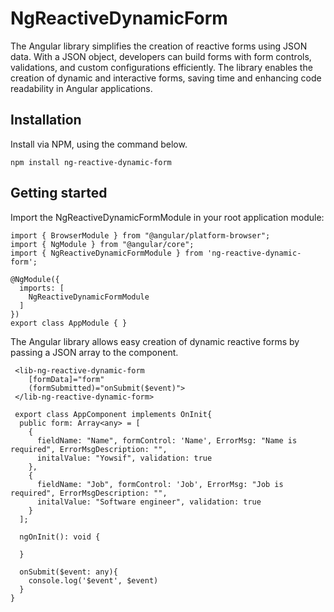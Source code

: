 # NgReactiveDynamicForm

The Angular library simplifies the creation of reactive forms using JSON data. With a JSON object, developers can build forms with form controls, validations, and custom configurations efficiently. The library enables the creation of dynamic and interactive forms, saving time and enhancing code readability in Angular applications.

## Installation

Install via NPM, using the command below.

```
npm install ng-reactive-dynamic-form
```

## Getting started

Import the NgReactiveDynamicFormModule in your root application module:

```
import { BrowserModule } from "@angular/platform-browser";
import { NgModule } from "@angular/core";
import { NgReactiveDynamicFormModule } from 'ng-reactive-dynamic-form';

@NgModule({
  imports: [
    NgReactiveDynamicFormModule
  ]
})
export class AppModule { }
```

The Angular library allows easy creation of dynamic reactive forms by passing a JSON array to the <lib-ng-reactive-dynamic-form> component.

```
 <lib-ng-reactive-dynamic-form
    [formData]="form"
    (formSubmitted)="onSubmit($event)">
 </lib-ng-reactive-dynamic-form>

```

```
 export class AppComponent implements OnInit{
  public form: Array<any> = [
    {
      fieldName: "Name", formControl: 'Name', ErrorMsg: "Name is required", ErrorMsgDescription: "", 
      initalValue: "Yowsif", validation: true
    },
    {
      fieldName: "Job", formControl: 'Job', ErrorMsg: "Job is required", ErrorMsgDescription: "", 
      initalValue: "Software engineer", validation: true
    }
  ];
  
  ngOnInit(): void {
  
  }

  onSubmit($event: any){
    console.log('$event', $event)
  }
}
```